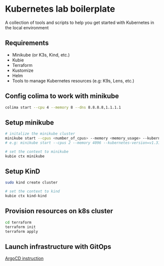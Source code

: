 # Kubernetes lab boilerplate
A collection of tools and scripts to help you get started with Kubernetes in the local environment

## Requirements
- Minikube (or K3s, Kind, etc.)
- Kubie
- Terraform
- Kustomize
- Helm 
- Tools to manage Kubernetes resources (e.g: K9s, Lens, etc.)

## Config colima to work with minikube
```bash
colima start --cpu 4 --memory 8 --dns 8.8.8.8,1.1.1.1
```


## Setup minikube
```bash
# initalize the minikube cluster
minikube start --cpus <number_of_cpus> --memory <memory_usage> --kubernetes-version=<version> --driver=docker
# e.g: minikube start --cpus 2 --memory 4096 --kubernetes-version=v1.31 --driver=docker

# set the context to minikube
kubie ctx minikube
```

## Setup KinD
```bash
sudo kind create cluster

# set the context to kind
kubie ctx kind-kind
```

## Provision resources on k8s cluster
```bash
cd terraform
terraform init
terraform apply
```

## Launch infrastructure with GitOps 
[ArgoCD instruction](./k8s/gitops/README.md)
